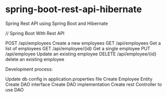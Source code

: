 # spring-boot-rest-api-hibernate
Spring Rest API using Spring Boot and Hibernate

// Spring Boot With Rest API
 
 POST		/api/employees		Create a new employees
 GET		/api/employees		Get a list of employees
 GET		/api/employee/{id}	Get a single employee
 PUT		/api/employee		Update an existing employee
 DELETE		/api/employee/{id}	delete an existing employee
 
 
 Development process:
 
 Update db config in application.properties file
 Create Employee Entity
 Create DAO interface
 Create DAO implementation
 Create rest Controller to use DAO
